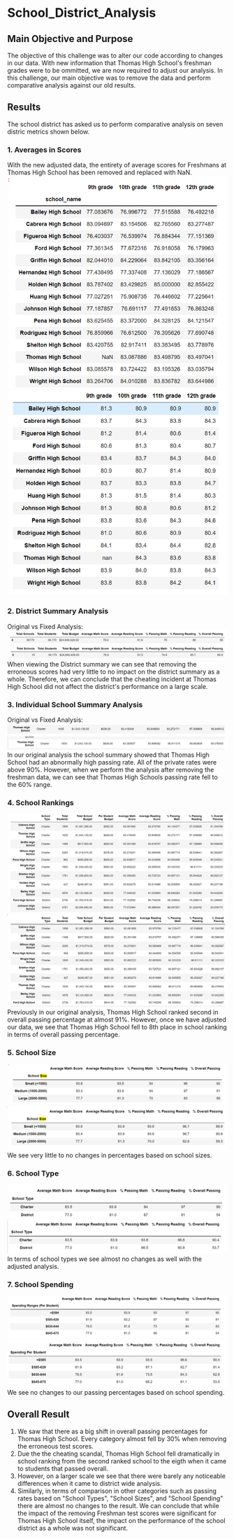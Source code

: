 # School_District_Analysis
## Main Objective and Purpose
The objective of this challenge was to alter our code according to changes in our data. With new information that Thomas High School's freshman grades were to be ommitted, we are now required to adjust our analysis. In this challenge, our main objective was to remove the data and perform comparative analysis against our old results. 

## Results 
The school district has asked us to perform comparative analysis on seven distric metrics shown below. 
### 1. Averages in Scores
With the new adjusted data, the entirety of average scores for Freshmans at Thomas High School has been removed and replaced with NaN. 
![newMath](https://github.com/jeremysz0419/School_District_Analysis/blob/main/Resources/new%20math%20average.PNG)
![newReading](https://github.com/jeremysz0419/School_District_Analysis/blob/main/Resources/new%20reading%20average.PNG)
### 2. District Summary Analysis
Original vs Fixed Analysis:
![old1](https://github.com/jeremysz0419/School_District_Analysis/blob/main/Resources/old%20district%20summary.PNG)
![new1](https://github.com/jeremysz0419/School_District_Analysis/blob/main/Resources/new%20district%20summary.PNG)
When viewing the District summary we can see that removing the erroneous scores had very little to no impact on the district summary as a whole. Therefore, we can conclude that the cheating incident at Thomas High School did not affect the district's performance on a large scale. 
### 3. Individual School Summary Analysis
Original vs Fixed Analysis: 
![old2](https://github.com/jeremysz0419/School_District_Analysis/blob/main/Resources/old%20school%20summary.PNG)
![new2](https://github.com/jeremysz0419/School_District_Analysis/blob/main/Resources/new%20school%20summary.PNG)
In our original analysis the school summary showed that Thomas High School had an abnormally high passing rate. All of the private rates were above 90%. However, when we perform the analysis after removing the freshman data, we can see that Thomas High Schools passing rate fell to the 60% range. 
### 4. School Rankings 
![old3](https://github.com/jeremysz0419/School_District_Analysis/blob/main/Resources/old%20school%20rank.PNG)
![new3](https://github.com/jeremysz0419/School_District_Analysis/blob/main/Resources/new%20school%20ranking.PNG)
Previously in our original analysis, Thomas High School ranked second in overall passing percentage at almost 91%. However, once we have adjusted our data, we see that Thomas High School fell to 8th place in school ranking in terms of overall passing percentage. 
### 5. School Size
![old4](https://github.com/jeremysz0419/School_District_Analysis/blob/main/Resources/old%20school%20size.PNG)
![new4](https://github.com/jeremysz0419/School_District_Analysis/blob/main/Resources/new%20school%20size.PNG)
We see very little to no changes in percentages based on school sizes. 
### 6. School Type 
![old5](https://github.com/jeremysz0419/School_District_Analysis/blob/main/Resources/old%20school%20type.PNG)
![new5](https://github.com/jeremysz0419/School_District_Analysis/blob/main/Resources/new%20school%20type.PNG)
In terms of school types we see almost no changes as well with the adjusted analysis. 
### 7. School Spending
![old6](https://github.com/jeremysz0419/School_District_Analysis/blob/main/Resources/new%20spending%20(1).PNG)
![new6](https://github.com/jeremysz0419/School_District_Analysis/blob/main/Resources/new%20spending.PNG)
We see no changes to our passing percentages based on school spending. 
## Overall Result
1. We saw that there as a big shift in overall passing percentages for Thomas High School. Every category almost fell by 30% when removing the erroneous test scores. 
2. Due the the cheating scandal, Thomas High School fell dramatically in school ranking from the second ranked school to the eigth when it came to students that passed overall.
3. However, on a larger scale we see that there were barely any noticeable differences when it came to district wide analysis. 
4. Similarly, in terms of comparison in other categories such as passing rates based on "School Types", "School Sizes", and "School Spending" there are almost no changes to the result. We can conclude that while the impact of the removing Freshman test scores were significant for Thomas High School itself, the impact on the performance of the school district as a whole was not significant.  
